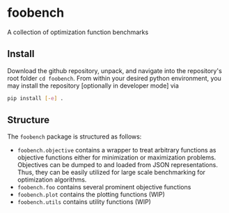 # foobench
A collection of optimization function benchmarks

## Install
Download the github repository, unpack, and navigate into the repository's root folder `cd foobench`. From within your desired python environment, you may install the repository [optionally in developer mode] via
```bash
pip install [-e] .
```

## Structure
The `foobench` package is structured as follows:
- `foobench.objective` contains a wrapper to treat arbitrary functions as objective functions either for minimization or maximization problems. Objectives can be dumped to and loaded from JSON representations. Thus, they can be easily utilized for large scale benchmarking for optimization algorithms. 
- `foobench.foo` contains several prominent objective functions
- `foobench.plot` contains the plotting functions (WIP)
- `foobench.utils` contains utility functions (WIP)
